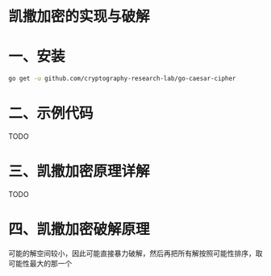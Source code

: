 # 凯撒加密的实现与破解

# 一、安装

```bash
go get -u github.com/cryptography-research-lab/go-caesar-cipher
```

# 二、示例代码

TODO

# 三、凯撒加密原理详解

TODO

# 四、凯撒加密破解原理

可能的解空间较小，因此可能直接暴力破解，然后再把所有解按照可能性排序，取可能性最大的那一个 




